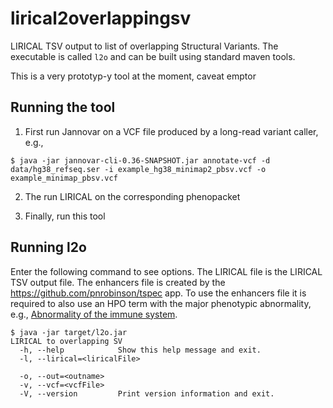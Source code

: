 # lirical2overlappingsv
LIRICAL TSV output to list of overlapping Structural Variants.
The executable is called ``l2o`` and can be built using standard
maven tools.


This is a very prototyp-y tool at the moment, caveat emptor

## Running the tool

1. First run Jannovar on a VCF file produced by a long-read variant caller, e.g., 
```
$ java -jar jannovar-cli-0.36-SNAPSHOT.jar annotate-vcf -d data/hg38_refseq.ser -i example_hg38_minimap2_pbsv.vcf -o example_minimap_pbsv.vcf
```
2. The run LIRICAL on the corresponding phenopacket


3. Finally, run this tool



## Running l2o

Enter the following command to see options. The LIRICAL file is the 
LIRICAL TSV output file. The enhancers file is created by the
https://github.com/pnrobinson/tspec app. To use the enhancers file
it is required to also use an HPO term with the major phenotypic abnormality, 
e.g., [Abnormality of the immune system](https://hpo.jax.org/app/browse/term/HP:0002715).

```
$ java -jar target/l2o.jar
LIRICAL to overlapping SV
  -h, --help            Show this help message and exit.
  -l, --lirical=<liricalFile>

  -o, --out=<outname>
  -v, --vcf=<vcfFile>
  -V, --version         Print version information and exit.

```




